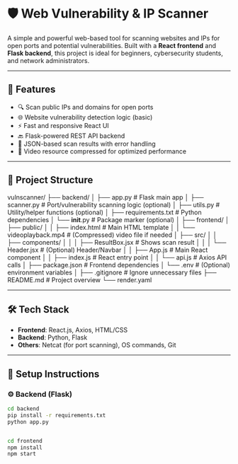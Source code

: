 # 🛡️ Web Vulnerability & IP Scanner

A simple and powerful web-based tool for scanning websites and IPs for open ports and potential vulnerabilities. Built with a **React frontend** and **Flask backend**, this project is ideal for beginners, cybersecurity students, and network administrators.

---

## 🚀 Features

- 🔍 Scan public IPs and domains for open ports
- 🌐 Website vulnerability detection logic (basic)
- ⚡ Fast and responsive React UI
- 🔙 Flask-powered REST API backend
- 🧩 JSON-based scan results with error handling
- 🎥 Video resource compressed for optimized performance

---

## 📁 Project Structure

vulnscanner/
├── backend/
│   ├── app.py                     # Flask main app
│   ├── scanner.py                 # Port/vulnerability scanning logic (optional)
│   ├── utils.py                   # Utility/helper functions (optional)
│   ├── requirements.txt           # Python dependencies
│   └── __init__.py                # Package marker (optional)
│
├── frontend/
│   ├── public/
│   │   ├── index.html             # Main HTML template
│   │   └── videoplayback.mp4      # (Compressed) video file if needed
│   ├── src/
│   │   ├── components/
│   │   │   ├── ResultBox.jsx      # Shows scan result
│   │   │   └── Header.jsx         # (Optional) Header/Navbar
│   │   ├── App.js                 # Main React component
│   │   ├── index.js               # React entry point
│   │   └── api.js                 # Axios API calls
│   ├── package.json               # Frontend dependencies
│   └── .env                       # (Optional) environment variables
│
├── .gitignore                     # Ignore unnecessary files
├── README.md                      # Project overview
└── render.yaml                    



---

## 🛠️ Tech Stack

- **Frontend**: React.js, Axios, HTML/CSS
- **Backend**: Python, Flask
- **Others**: Netcat (for port scanning), OS commands, Git

---

## 🔧 Setup Instructions

### ⚙️ Backend (Flask)

```bash
cd backend
pip install -r requirements.txt
python app.py


cd frontend
npm install
npm start


